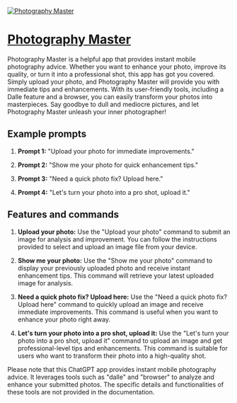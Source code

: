 [![Photography Master](https://files.oaiusercontent.com/file-StXdQ60tnZelXG8bqeMnrabO?se=2123-10-20T01%3A02%3A38Z&sp=r&sv=2021-08-06&sr=b&rscc=max-age%3D31536000%2C%20immutable&rscd=attachment%3B%20filename%3D6ec14a64-62c1-4c75-ac1a-bb262a26f9a2.png&sig=kShIfl2MN7GW3oEkZAbcW3AujYYFtzm%2BZ5xoBLMG8uY%3D)](https://chat.openai.com/g/g-J0PLNqeL8-photography-master)

# [Photography Master](https://chat.openai.com/g/g-J0PLNqeL8-photography-master)

Photography Master is a helpful app that provides instant mobile photography advice. Whether you want to enhance your photo, improve its quality, or turn it into a professional shot, this app has got you covered. Simply upload your photo, and Photography Master will provide you with immediate tips and enhancements. With its user-friendly tools, including a Dalle feature and a browser, you can easily transform your photos into masterpieces. Say goodbye to dull and mediocre pictures, and let Photography Master unleash your inner photographer!

## Example prompts

1. **Prompt 1:** "Upload your photo for immediate improvements."

2. **Prompt 2:** "Show me your photo for quick enhancement tips."

3. **Prompt 3:** "Need a quick photo fix? Upload here."

4. **Prompt 4:** "Let's turn your photo into a pro shot, upload it."

## Features and commands

1. **Upload your photo:** Use the "Upload your photo" command to submit an image for analysis and improvement. You can follow the instructions provided to select and upload an image file from your device.

2. **Show me your photo:** Use the "Show me your photo" command to display your previously uploaded photo and receive instant enhancement tips. This command will retrieve your latest uploaded image for analysis.

3. **Need a quick photo fix? Upload here:** Use the "Need a quick photo fix? Upload here" command to quickly upload an image and receive immediate improvements. This command is useful when you want to enhance your photo right away.

4. **Let's turn your photo into a pro shot, upload it:** Use the "Let's turn your photo into a pro shot, upload it" command to upload an image and get professional-level tips and enhancements. This command is suitable for users who want to transform their photo into a high-quality shot.

Please note that this ChatGPT app provides instant mobile photography advice. It leverages tools such as "dalle" and "browser" to analyze and enhance your submitted photos. The specific details and functionalities of these tools are not provided in the documentation.